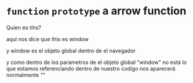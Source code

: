 # ```function``` ```prototype``` a arrow function
Quien es tihs?

aqui nos dice que this es window

y window es el objeto global dentro de el navegador 

y como dentro de los parametros de el objeto global "window" no está lo que estamos referenciando dentro de nuestro codigo nos aparecerá normalmente ""
